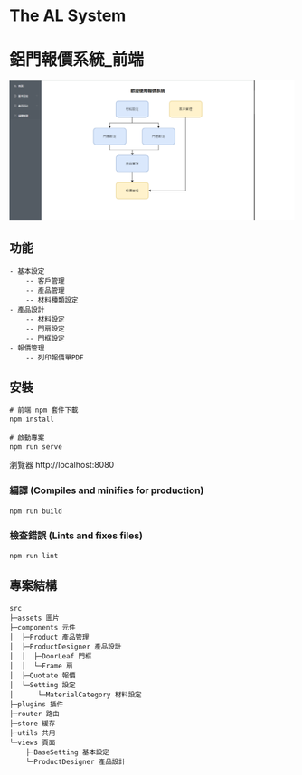 # The AL System
# 鋁門報價系統_前端

![image](./src/assets/demo.png)


## 功能

```
- 基本設定
    -- 客戶管理
    -- 產品管理
    -- 材料種類設定
- 產品設計
    -- 材料設定
    -- 門扇設定
    -- 門框設定
- 報價管理
    -- 列印報價單PDF
```

## 安裝

```
# 前端 npm 套件下載
npm install

# 啟動專案
npm run serve
```
瀏覽器 http://localhost:8080
### 編譯 (Compiles and minifies for production)

```
npm run build
```

### 檢查錯誤  (Lints and fixes files)

```
npm run lint
```

## 專案結構
```
src
├─assets 圖片
├─components 元件
│  ├─Product 產品管理
│  ├─ProductDesigner 產品設計
│  │  ├─DoorLeaf 門框
│  │  └─Frame 扇
│  ├─Quotate 報價
│  └─Setting 設定
│      └─MaterialCategory 材料設定
├─plugins 插件
├─router 路由
├─store 緩存
├─utils 共用
└─views 頁面
    ├─BaseSetting 基本設定
    └─ProductDesigner 產品設計
```